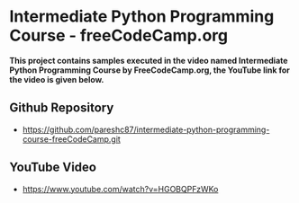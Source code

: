 # Intermediate Python Programming Course - freeCodeCamp.org
__This project contains samples executed in the video named 
Intermediate Python Programming Course by FreeCodeCamp.org, 
the YouTube link for the video is given below.__

## Github Repository
- https://github.com/pareshc87/intermediate-python-programming-course-freeCodeCamp.git

## YouTube Video
- https://www.youtube.com/watch?v=HGOBQPFzWKo
